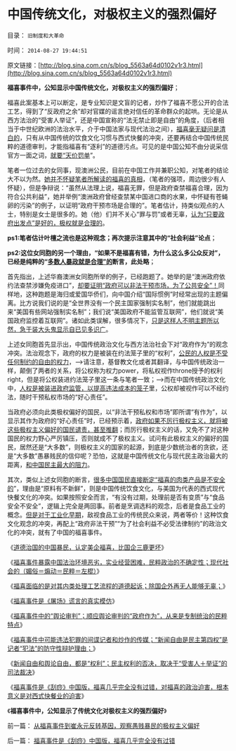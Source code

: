 # 中国传统文化，对极权主义的强烈偏好

目录： `旧制度和大革命` 

时间： `2014-08-27 19:44:51` 

原文链接：[http://blog.sina.com.cn/s/blog_5563a64d0102v1r3.html](http://blog.sina.com.cn/s/blog_5563a64d0102v1r3.html)

**福喜事件中，公知显示中国传统文化，对极权主义的强烈偏好**；

福喜此案基本上可以断定，是专业知识是文盲的记者，炒作了福喜不愿公开的合法工艺，得到了“反政府之余”却对官媒的谣言绝对信任的革命群众的起哄。无论是从西方法治的“受害人举证”，还是中国宣称的“法无禁止即是自由”的角度，（后者相当于中世纪欧洲的法治水平，介于中国法家与现代法治之间），[福喜毫无疑问是清白的](../../../2014/8/9/福喜过期肉事件，恐怕是民粹炒作的政治迫害.md)，只有从中国传统的饮食文化习惯与西式快餐的冲突，还要再结合中国传统民粹的道德审判，才能指福喜有“逐利”的道德污点。可见的是中国公知不由分说采信官方一面之词，[就要“天价罚单](../../../2014/8/12/政治迫害福喜的唯一结果，是食品和服务行业国有化.md)”。

笔者一位过去的女同事，现澳洲公民，目前在中国工作并兼职公知，对笔者的结论大不以为然。[她并不怀疑笔者所解读的福喜的真相](../../../2014/8/16/福喜事件是《屠场》谎言的真实模仿；.md)，（笔者的强项，周边很少有人怀疑），但是争辩说：“虽然从法理上说，福喜无罪，但是政府查禁福喜合理，因为符合公共利益”，她并举例“澳洲政府曾经查禁某中国进口商的水果，中怀疑有苍蝇卵的污染”的例子，以证明“政府干预市场是合理的”。笔者估计，持类似观点的人士，特别是女士是很多的。她（他）们并不关心“罪与罚”或者无辜，[认为“只要政府出发点”是好的，极权就是合理的](../../../2014/8/16/革命是对统治者和反革命的道德质检，极权国家的起源.md)。

**ps1:笔者估计叶檀之流也是这种观念；再次提示注意其中的“社会利益”论点**；

**ps2:这位女同胞的另一个理由，“如果不是福喜有错，为什么这么多公众反对”，已经是纯粹的“[多数人暴政就是合理”的](../../../2013/4/21/多数人暴政的受害者，如果长着革命者的大脑.md)断言，此处略**；

首先指出，上述华裔澳洲女同胞所举的例子，已经跑题了。她举的是“澳洲政府依约法查禁涉嫌免疫进口”，[却要证明“政府可以非法干预市场，为了公共安全”！](../../../2009/12/26/“看得见的手”催化了大萧条.md)同样地，这种跑题是海归或爱国华侨们，向中国介绍“国际惯例”时经常出现的主题偏离。比方说我们说的是“全世界没有一个民主国家强制实名制”，他们就能跳出来“美国有些网站强制实名制”；我们说“美国政府不能监管互联网”，他们就说“美国政府监控着互联网”。诸如此类误解，很多情况下，[只是这样人不明主题所以然，急于装大头鬼显示自已见多识广](../../../2014/1/12/“为了团结说假话”是民主观念中的缺德；.md)。

上述女同胞首先显示出，中国传统政治文化与西方法治社会下对“政府作为”的观念冲突。法治观念下，政府的权力是被装在约法笼子里的“权利”，[公民的人权是不受任何制约的自由的权力](../../../2013/9/12/绝对的权力，不允许有人为的限制.md)，——>请注意，基督教文化或者其翻译，与中国传统政治一样，颠倒了两者的关系，将公权称为权力power，将私权视作throne授予的权利right，但是将公权装进约法笼子里这一条与笔者一致；——>而在中国传统政治文化中，[人权是被装进政府监管，以提高违法成本的笼子](../../../2012/12/30/“违法成本”是法家暴政的极权理论.md)里，公权却被视作可以不经约法，随时干预私权市场的“好心责任”。

当政府必须向此类极权偏好的国民，以“非法干预私权和市场”即所谓“有作为”，以显示其作为政府的“好心责任”时，已经预示着，[政府如果不厉行极权主义，就将被这些极权主义偏好的国民谴责，甚至推翻](../../../2014/5/23/民粹公知欲强制政府走“法西斯主义，极权国家”的道路.md)；而厉行极权主义的话，又免不了对这种国民的权力野心严厉镇压，否则就成不了极权主义。试问有此极权主义的偏好的国民，居然还是“大多数”，则极权主义的国家的起源，到底是少数统治者的贪欲，还是“大多数”愚暴贱民的信仰呢？恐怕，这就是中国传统文化与现代民主政治最大的距离，[和中国民主最大的阻力](../../../2013/2/23/民粹公知是中国民主进程的最大阻力.md)。

其次，类似上述女同胞的断言，[很多中国国民直接断定“福喜的肉类产品是不安全的](../../../2014/8/14/福喜事件暴露中国法治环境恶劣，现代畅销小说的技术要点.md)”，理由是“原料有不新鲜”，则是中国传统饮食文化，与美国为代表的西式现代快餐文化的冲突。如果按照安全而言，“有没有过期，处理前是否有变质”与“食品安全不安全”，逻辑上完全是两回事。前者是烹调选料的观念，后者是食品工业的概念。[但是对于工业化早期](../../../2011/6/10/汤姆叔叔竭斯底里的小屋和丛林.md)，敌视食品工业的传统民众来说，两者等价！这种饮食文化观念的冲突，再配上“政府非法干预”“为了社会利益不必受法律制约”的政治文化的冲突，就有了中国的福喜事件。

《[道德治国的中国暴民，认定美企福喜，比国企三鹿更坏](../../../2014/8/13/道德治国的中国暴民，认定美企福喜，比国企三鹿更坏.md)》

《[福喜事件暴露中国法治环境恶劣，实业经营困难，民粹政治的不确定性；现代社会的（媚俗＝煽动＝民粹＝左棍）](../../../2014/8/14/福喜事件暴露中国法治环境恶劣，现代畅销小说的技术要点.md)》

《[福喜面临的是对其内类处理工艺流程的道德起诉；除国企外再无人能够无辜；](../../../2014/8/15/福喜面临的是对其内类处理工艺流程的道德起诉；.md)》

《[福喜事件是《屠场》谎言的真实模仿](../../../2014/8/16/福喜事件是《屠场》谎言的真实模仿；.md)》

《[福喜事件中的“舆论审判”；顺应舆论审判的“政府作为”，从来是专制统治的民粹特点](../../../2014/8/17/福喜事件中的“舆论审判”，“强制政府有作为”的极权主义倾向.md)》

《[福喜事件中可能违法犯罪的间谍记者和炒作的传媒；“新闻自由是民主第四权”是记者“犯法”的防守性辩护理由；](../../../2014/8/18/福喜事件中违法犯罪的记者和传媒，兼谈美国的新闻自由和舆论监督.md)》

《[新闻自由和舆论自由，都是“权利”；民主权利的否决，取决于“受害人＋举证”的司法裁决](../../../2014/8/25/新闻自由和舆论自由，都是“权利”，及权利与权力的逻辑关系.md)》

《[福喜事件是《刮痧》中国版，福喜几乎完全没有过错，对福喜的政治迫害，根本意义是对西式快餐业的迫害](../../../2014/8/26/福喜事件是《刮痧》中国版，福喜几乎完全没有过错.md)》

《**福喜事件中，公知显示了传统文化对极权主义的强烈偏好**》

前一篇： [从福喜事件到崔永元反转基因，观察愚贱暴民的极权主义偏好](../../../2014/8/28/从福喜事件到崔永元反转基因，观察愚贱暴民的极权主义偏好.md)

后一篇： [福喜事件是《刮痧》中国版，福喜几乎完全没有过错](../../../2014/8/26/福喜事件是《刮痧》中国版，福喜几乎完全没有过错.md)

